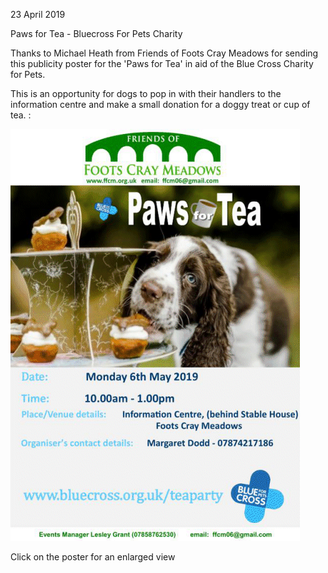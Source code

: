 23 April 2019

Paws for Tea - Bluecross For Pets Charity

Thanks to Michael Heath from Friends of Foots Cray Meadows for sending this publicity poster for the 'Paws for Tea' in aid of the Blue Cross Charity for Pets.

This is an opportunity for dogs to pop in with their handlers to the information centre and make a small donation for a doggy treat or cup of tea. :

[](http://www.northcrayresidents.org.uk/posters/poster271.pdf)

![Image](images/nm0751_1.png)

Click on the poster for an enlarged view
